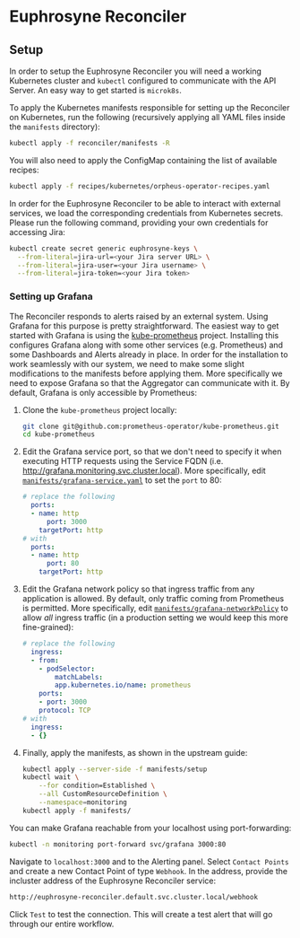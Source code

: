 # Euphrosyne Reconciler

## Setup

In order to setup the Euphrosyne Reconciler you will need a working Kubernetes cluster and
`kubectl` configured to communicate with the API Server. An easy way to get started is `microk8s`.

To apply the Kubernetes manifests responsible for setting up the Reconciler on Kubernetes, run the
following (recursively applying all YAML files inside the `manifests` directory):

```bash
kubectl apply -f reconciler/manifests -R
```

You will also need to apply the ConfigMap containing the list of available recipes:

```bash
kubectl apply -f recipes/kubernetes/orpheus-operator-recipes.yaml
```

In order for the Euphrosyne Reconciler to be able to interact with external services, we load the
corresponding credentials from Kubernetes secrets. Please run the following command, providing your
own credentials for accessing Jira:

```bash
kubectl create secret generic euphrosyne-keys \
  --from-literal=jira-url=<your Jira server URL> \
  --from-literal=jira-user=<your Jira username> \
  --from-literal=jira-token=<your Jira token>
```

### Setting up Grafana

The Reconciler responds to alerts raised by an external system. Using Grafana for this purpose is
pretty straightforward. The easiest way to get started with Grafana is using the
[kube-prometheus](https://github.com/prometheus-operator/kube-prometheus) project. Installing this
configures Grafana along with some other services (e.g. Prometheus) and some Dashboards and Alerts
already in place. In order for the installation to work seamlessly with our system, we need to
make some slight modifications to the manifests before applying them. More specifically we need to
expose Grafana so that the Aggregator can communicate with it. By default, Grafana is only
accessible by Prometheus:

1. Clone the `kube-prometheus` project locally:

    ```bash
    git clone git@github.com:prometheus-operator/kube-prometheus.git
    cd kube-prometheus
    ```

2. Edit the Grafana service port, so that we don't need to specify it when executing HTTP requests
   using the Service FQDN (i.e. http://grafana.monitoring.svc.cluster.local). More specifically,
   edit [`manifests/grafana-service.yaml`](https://github.com/prometheus-operator/kube-prometheus/blob/main/manifests/grafana-service.yaml) to set the `port` to 80:

    ```yaml
    # replace the following
      ports:
      - name: http
          port: 3000
        targetPort: http
    # with
      ports:
      - name: http
          port: 80
        targetPort: http
    ```

3. Edit the Grafana network policy so that ingress traffic from any application is allowed. By
   default, only traffic coming from Prometheus is permitted. More specifically, edit
   [`manifests/grafana-networkPolicy`](https://github.com/prometheus-operator/kube-prometheus/blob/main/manifests/grafana-networkPolicy.yaml) to allow *all* ingress traffic (in a production setting we would
   keep this more fine-grained):

    ```yaml
    # replace the following
      ingress:
      - from:
        - podSelector:
            matchLabels:
            app.kubernetes.io/name: prometheus
        ports:
        - port: 3000
        protocol: TCP
    # with
      ingress:
      - {}
    ```

4. Finally, apply the manifests, as shown in the upstream guide:

    ```bash
    kubectl apply --server-side -f manifests/setup
    kubectl wait \
        --for condition=Established \
        --all CustomResourceDefinition \
        --namespace=monitoring
    kubectl apply -f manifests/
    ```

You can make Grafana reachable from your localhost using port-forwarding:

```bash
kubectl -n monitoring port-forward svc/grafana 3000:80
```

Navigate to `localhost:3000` and to the Alerting panel. Select `Contact Points` and create a new
Contact Point of type `Webhook`.
In the address, provide the incluster address of the Euphrosyne Reconciler service:
```bash
http://euphrosyne-reconciler.default.svc.cluster.local/webhook
```

Click `Test` to test the connection. This will create a test alert that will go through our entire
workflow.

